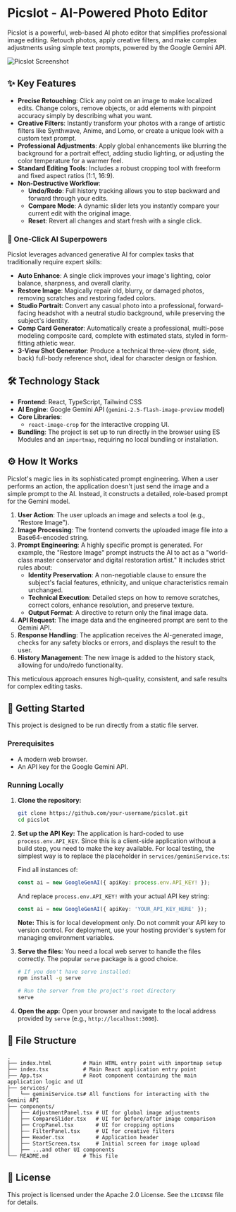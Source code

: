 # Picslot - AI-Powered Photo Editor

Picslot is a powerful, web-based AI photo editor that simplifies professional image editing. Retouch photos, apply creative filters, and make complex adjustments using simple text prompts, powered by the Google Gemini API.

![Picslot Screenshot](https://storage.googleapis.com/project-screenshots/picslot-demo.png)

## ✨ Key Features

- **Precise Retouching**: Click any point on an image to make localized edits. Change colors, remove objects, or add elements with pinpoint accuracy simply by describing what you want.
- **Creative Filters**: Instantly transform your photos with a range of artistic filters like Synthwave, Anime, and Lomo, or create a unique look with a custom text prompt.
- **Professional Adjustments**: Apply global enhancements like blurring the background for a portrait effect, adding studio lighting, or adjusting the color temperature for a warmer feel.
- **Standard Editing Tools**: Includes a robust cropping tool with freeform and fixed aspect ratios (1:1, 16:9).
- **Non-Destructive Workflow**:
  - **Undo/Redo**: Full history tracking allows you to step backward and forward through your edits.
  - **Compare Mode**: A dynamic slider lets you instantly compare your current edit with the original image.
  - **Reset**: Revert all changes and start fresh with a single click.

### 🤖 One-Click AI Superpowers

Picslot leverages advanced generative AI for complex tasks that traditionally require expert skills:

- **Auto Enhance**: A single click improves your image's lighting, color balance, sharpness, and overall clarity.
- **Restore Image**: Magically repair old, blurry, or damaged photos, removing scratches and restoring faded colors.
- **Studio Portrait**: Convert any casual photo into a professional, forward-facing headshot with a neutral studio background, while preserving the subject's identity.
- **Comp Card Generator**: Automatically create a professional, multi-pose modeling composite card, complete with estimated stats, styled in form-fitting athletic wear.
- **3-View Shot Generator**: Produce a technical three-view (front, side, back) full-body reference shot, ideal for character design or fashion.

## 🛠️ Technology Stack

- **Frontend**: React, TypeScript, Tailwind CSS
- **AI Engine**: Google Gemini API (`gemini-2.5-flash-image-preview` model)
- **Core Libraries**:
  - `react-image-crop` for the interactive cropping UI.
- **Bundling**: The project is set up to run directly in the browser using ES Modules and an `importmap`, requiring no local bundling or installation.

## ⚙️ How It Works

Picslot's magic lies in its sophisticated prompt engineering. When a user performs an action, the application doesn't just send the image and a simple prompt to the AI. Instead, it constructs a detailed, role-based prompt for the Gemini model.

1.  **User Action**: The user uploads an image and selects a tool (e.g., "Restore Image").
2.  **Image Processing**: The frontend converts the uploaded image file into a Base64-encoded string.
3.  **Prompt Engineering**: A highly specific prompt is generated. For example, the "Restore Image" prompt instructs the AI to act as a "world-class master conservator and digital restoration artist." It includes strict rules about:
    - **Identity Preservation**: A non-negotiable clause to ensure the subject's facial features, ethnicity, and unique characteristics remain unchanged.
    - **Technical Execution**: Detailed steps on how to remove scratches, correct colors, enhance resolution, and preserve texture.
    - **Output Format**: A directive to return only the final image data.
4.  **API Request**: The image data and the engineered prompt are sent to the Gemini API.
5.  **Response Handling**: The application receives the AI-generated image, checks for any safety blocks or errors, and displays the result to the user.
6.  **History Management**: The new image is added to the history stack, allowing for undo/redo functionality.

This meticulous approach ensures high-quality, consistent, and safe results for complex editing tasks.

## 🚀 Getting Started

This project is designed to be run directly from a static file server.

### Prerequisites

- A modern web browser.
- An API key for the Google Gemini API.

### Running Locally

1.  **Clone the repository:**
    ```bash
    git clone https://github.com/your-username/picslot.git
    cd picslot
    ```

2.  **Set up the API Key:**
    The application is hard-coded to use `process.env.API_KEY`. Since this is a client-side application without a build step, you need to make the key available. For local testing, the simplest way is to replace the placeholder in `services/geminiService.ts`:
    
    Find all instances of:
    ```typescript
    const ai = new GoogleGenAI({ apiKey: process.env.API_KEY! });
    ```
    And replace `process.env.API_KEY!` with your actual API key string:
    ```typescript
    const ai = new GoogleGenAI({ apiKey: 'YOUR_API_KEY_HERE' });
    ```
    **Note:** This is for local development only. Do not commit your API key to version control. For deployment, use your hosting provider's system for managing environment variables.

3.  **Serve the files:**
    You need a local web server to handle the files correctly. The popular `serve` package is a good choice.
    ```bash
    # If you don't have serve installed:
    npm install -g serve
    
    # Run the server from the project's root directory
    serve
    ```

4.  **Open the app:**
    Open your browser and navigate to the local address provided by `serve` (e.g., `http://localhost:3000`).

## 📁 File Structure

```
.
├── index.html          # Main HTML entry point with importmap setup
├── index.tsx           # Main React application entry point
├── App.tsx             # Root component containing the main application logic and UI
├── services/
│   └── geminiService.ts# All functions for interacting with the Gemini API
├── components/
│   ├── AdjustmentPanel.tsx # UI for global image adjustments
│   ├── CompareSlider.tsx   # UI for before/after image comparison
│   ├── CropPanel.tsx       # UI for cropping options
│   ├── FilterPanel.tsx     # UI for creative filters
│   ├── Header.tsx          # Application header
│   ├── StartScreen.tsx     # Initial screen for image upload
│   ├── ...and other UI components
└── README.md           # This file
```

## 📄 License

This project is licensed under the Apache 2.0 License. See the `LICENSE` file for details.
